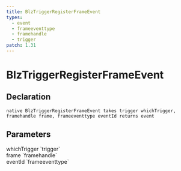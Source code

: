 ```yaml
---
title: BlzTriggerRegisterFrameEvent
types:
  - event
  - frameeventtype
  - framehandle
  - trigger
patch: 1.31
---
```


# BlzTriggerRegisterFrameEvent

## Declaration

```
native BlzTriggerRegisterFrameEvent takes trigger whichTrigger, framehandle frame, frameeventtype eventId returns event
```

## Parameters
<dl>
  <dt>whichTrigger `trigger`</dt>
  <dd></dd>

  <dt>frame `framehandle`</dt>
  <dd></dd>

  <dt>eventId `frameeventtype`</dt>
  <dd></dd>
</dl>